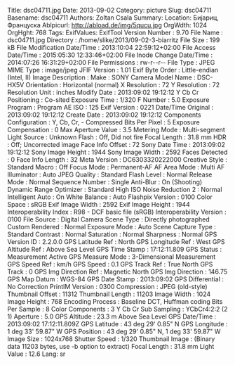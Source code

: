 Title: dsc04711.jpg
Date: 2013-09-02
Category: picture
Slug: dsc04711
Basename: dsc04711
Authors: Zoltan Csala
Summary:
Location: Бијариц, Француска
Ablpicurl: http://abload.de/img/5qucu.jpg
OrgWdth: 1024
OrgHght: 768
Tags:
ExifValues: ExifTool Version Number : 9.70
            File Name : dsc04711.jpg
            Directory : /home/slike/2013/09-02-3-biarritz
            File Size : 199 kB
            File Modification Date/Time : 2013:10:04 22:59:12+02:00
            File Access Date/Time : 2015:05:30 12:33:46+02:00
            File Inode Change Date/Time : 2014:07:26 16:31:29+02:00
            File Permissions : rw-r--r--
            File Type : JPEG
            MIME Type : image/jpeg
            JFIF Version : 1.01
            Exif Byte Order : Little-endian (Intel, II)
            Image Description :
            Make : SONY
            Camera Model Name : DSC-HX5V
            Orientation : Horizontal (normal)
            X Resolution : 72
            Y Resolution : 72
            Resolution Unit : inches
            Modify Date : 2013:09:02 19:12:12
            Y Cb Cr Positioning : Co-sited
            Exposure Time : 1/320
            F Number : 5.0
            Exposure Program : Program AE
            ISO : 125
            Exif Version : 0221
            Date/Time Original : 2013:09:02 19:12:12
            Create Date : 2013:09:02 19:12:12
            Components Configuration : Y, Cb, Cr, -
            Compressed Bits Per Pixel : 5
            Exposure Compensation : 0
            Max Aperture Value : 3.5
            Metering Mode : Multi-segment
            Light Source : Unknown
            Flash : Off, Did not fire
            Focal Length : 31.8 mm
            HDR : Off; Uncorrected image
            Face Info Offset : 72
            Sony Date Time : 2013:09:02 19:12:12
            Sony Image Height : 1944
            Sony Image Width : 2592
            Faces Detected : 0
            Face Info Length : 32
            Meta Version : DC6303320222000
            Creative Style : Standard
            Macro : Off
            Focus Mode : Permanent-AF
            AF Area Mode : Multi
            AF Illuminator : Auto
            JPEG Quality : Standard
            Flash Level : Normal
            Release Mode : Normal
            Sequence Number : Single
            Anti-Blur : On (Shooting)
            Dynamic Range Optimizer : Standard
            High ISO Noise Reduction 2 : Normal
            Intelligent Auto : On
            White Balance : Auto
            Flashpix Version : 0100
            Color Space : sRGB
            Exif Image Width : 2592
            Exif Image Height : 1944
            Interoperability Index : R98 - DCF basic file (sRGB)
            Interoperability Version : 0100
            File Source : Digital Camera
            Scene Type : Directly photographed
            Custom Rendered : Normal
            Exposure Mode : Auto
            Scene Capture Type : Standard
            Contrast : Normal
            Saturation : Normal
            Sharpness : Normal
            GPS Version ID : 2.2.0.0
            GPS Latitude Ref : North
            GPS Longitude Ref : West
            GPS Altitude Ref : Above Sea Level
            GPS Time Stamp : 17:12:11.809
            GPS Status : Measurement Active
            GPS Measure Mode : 3-Dimensional Measurement
            GPS Speed Ref : km/h
            GPS Speed : 0.1
            GPS Track Ref : True North
            GPS Track : 0
            GPS Img Direction Ref : Magnetic North
            GPS Img Direction : 146.75
            GPS Map Datum : WGS-84
            GPS Date Stamp : 2013:09:02
            GPS Differential : No Correction
            PrintIM Version : 0300
            Compression : JPEG (old-style)
            Thumbnail Offset : 11312
            Thumbnail Length : 11203
            Image Width : 1024
            Image Height : 768
            Encoding Process : Baseline DCT, Huffman coding
            Bits Per Sample : 8
            Color Components : 3
            Y Cb Cr Sub Sampling : YCbCr4:2:2 (2 1)
            Aperture : 5.0
            GPS Altitude : 23.3 m Above Sea Level
            GPS Date/Time : 2013:09:02 17:12:11.809Z
            GPS Latitude : 43 deg 29' 0.85" N
            GPS Longitude : 1 deg 33' 59.87" W
            GPS Position : 43 deg 29' 0.85" N, 1 deg 33' 59.87" W
            Image Size : 1024x768
            Shutter Speed : 1/320
            Thumbnail Image : (Binary data 11203 bytes, use -b option to extract)
            Focal Length : 31.8 mm
            Light Value : 12.6
Lang: sr

